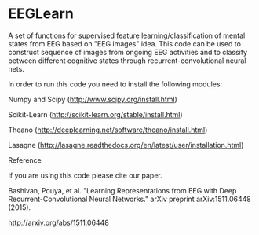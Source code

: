 # EEGLearn
A set of functions for supervised feature learning/classification of mental states from EEG based on "EEG images" idea.
This code can be used to construct sequence of images from ongoing EEG activities and to classify between different cognitive states through recurrent-convolutional neural
nets.

In order to run this code you need to install the following modules:

Numpy and Scipy (http://www.scipy.org/install.html)

Scikit-Learn (http://scikit-learn.org/stable/install.html)

Theano (http://deeplearning.net/software/theano/install.html)

Lasagne (http://lasagne.readthedocs.org/en/latest/user/installation.html)



Reference

If you are using this code please cite our paper.

Bashivan, Pouya, et al. "Learning Representations from EEG with Deep Recurrent-Convolutional Neural Networks." arXiv preprint arXiv:1511.06448 (2015).

http://arxiv.org/abs/1511.06448